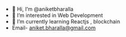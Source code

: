 - 👋 Hi, I’m @aniketbharalla
- 👀 I’m interested in Web Development
- 🌱 I’m currently learning Reactjs , blockchain
- Email- aniket.bharalla@gmail.com
<!---
aniketbharalla/aniketbharalla is a ✨ special ✨ repository because its `README.md` (this file) appears on your GitHub profile.
You can click the Preview link to take a look at your changes.
--->
